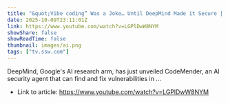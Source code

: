 ```yaml
---
title: "&quot;Vibe coding” Was a Joke… Until DeepMind Made it Secure | Ulysses Maclaren &amp; Michael Smedley"
date: 2025-10-09T23:11:01Z
link: https://www.youtube.com/watch?v=LGPlDwW8NYM
showShare: false
showReadTime: false
thumbnail: images/ai.png
tags: ["tv.ssw.com"]
---
```

DeepMind, Google's AI research arm, has just unveiled CodeMender, an AI security agent that can find and fix vulnerabilities in ...

- Link to article: https://www.youtube.com/watch?v=LGPlDwW8NYM